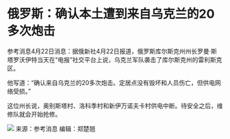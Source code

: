 # 俄罗斯：确认本土遭到来自乌克兰的20多次炮击

参考消息4月22日消息：据俄新社4月22日报道，俄罗斯库尔斯克州州长罗曼·斯塔罗沃伊特当天在“电报”社交平台上说，乌克兰军队袭击了库尔斯克州的雷利斯克区。

他写道：“确认来自乌克兰的20多次炮击。定居点没有毁坏和人员伤亡，但供电网络受损。”

这位州长说，奥别斯塔村、洛科季村和新伊万诺夫卡村供电中断。待安全之后，维修队就会开始抢修。

![](https://inews.gtimg.com/news_bt/OueZKEWoGAPVRgijS8zk_ojVNepKlASvBc0l4kt6ovbQcAA/1000)
来源：参考消息 编辑：郑楚翘

